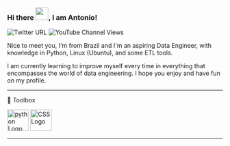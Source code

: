### Hi there <img src="https://raw.githubusercontent.com/MartinHeinz/MartinHeinz/master/wave.gif" width="30px">, I am Antonio!


![Twitter URL](https://img.shields.io/twitter/url?style=social&url=https%3A%2F%2Ftwitter.com%2FAntonyHGB) ![YouTube Channel Views](https://img.shields.io/youtube/channel/views/UCB_vaVB56pDCk4Sld7_WkKw?style=social)

Nice to meet you, I'm from Brazil and I'm an aspiring Data Engineer, with knowledge in Python, Linux (Ubuntu), and some ETL tools.

I am currently learning to improve myself every time in everything that encompasses the world of data engineering.
I hope you enjoy and have fun on my profile.


---

🧰 Toolbox

<img src="![image](https://user-images.githubusercontent.com/80349004/115476193-be902f80-a217-11eb-9cc4-612f09375357.png)" alt="python Logo" width="50" height="50"/> <img src="https://cdn.worldvectorlogo.com/logos/css3.svg" alt="CSS Logo" width="50" height="50"/>

---
